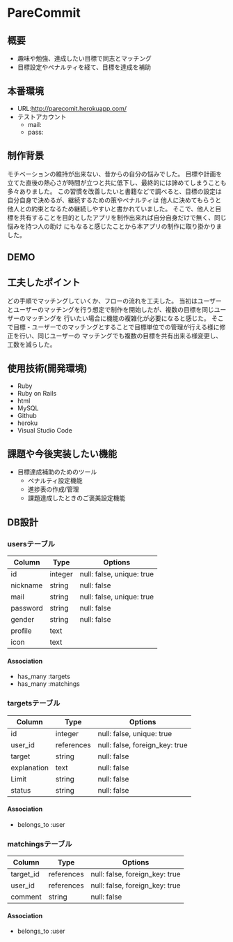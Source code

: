 # PareCommit

## 概要
- 趣味や勉強、達成したい目標で同志とマッチング
- 目標設定やペナルティを経て、目標を達成を補助

## 本番環境
- URL:http://parecomit.herokuapp.com/
- テストアカウント
  - mail:
  - pass:

## 制作背景
モチベーションの維持が出来ない、昔からの自分の悩みでした。
目標や計画を立てた直後の熱心さが時間が立つと共に低下し、最終的には諦めてしまうことも多々ありました。
この習慣を改善したいと書籍などで調べると、目標の設定は自分自身で決めるが、継続するための策やペナルティは
他人に決めてもらうと他人との約束となるため継続しやすいと書かれていました。
そこで、他人と目標を共有することを目的としたアプリを制作出来れば自分自身だけで無く、同じ悩みを持つ人の助け
にもなると感じたことから本アプリの制作に取り掛かりました。

## DEMO

## 工夫したポイント
どの手順でマッチングしていくか、フローの流れを工夫した。
当初はユーザーとユーザーのマッチングを行う想定で制作を開始したが、複数の目標を同じユーザーのマッチングを
行いたい場合に機能の複雑化が必要になると感じた。
そこで目標 - ユーザーでのマッチングとすることで目標単位での管理が行える様に修正を行い、同じユーザーの
マッチングでも複数の目標を共有出来る様変更し、工数を減らした。

## 使用技術(開発環境)
- Ruby
- Ruby on Rails
- html
- MySQL
- Github
- heroku
- Visual Studio Code

## 課題や今後実装したい機能
- 目標達成補助のためのツール
  - ペナルティ設定機能
  - 進捗表の作成/管理
  - 課題達成したときのご褒美設定機能


## DB設計
### usersテーブル
|Column|Type|Options|
|------|----|-------|
|id|integer|null: false, unique: true|
|nickname|string|null: false|
|mail|string|null: false, unique: true|
|password|string|null: false|
|gender|string|null: false|
|profile|text||
|icon|text||

#### Association
- has_many :targets
- has_many :matchings

### targetsテーブル
|Column|Type|Options|
|------|----|-------|
|id|integer|null: false, unique: true|
|user_id|references|null: false, foreign_key: true|
|target|string|null: false|
|explanation|text|null: false|
|Limit|string|null: false|
|status|string|null: false|

#### Association
- belongs_to :user

### matchingsテーブル
|Column|Type|Options|
|------|----|-------|
|target_id|references|null: false, foreign_key: true|
|user_id|references|null: false, foreign_key: true|
|comment|string|null: false|

#### Association
- belongs_to :user